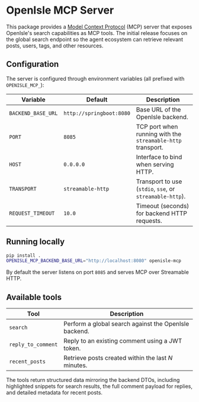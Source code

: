 # OpenIsle MCP Server

This package provides a [Model Context Protocol](https://modelcontextprotocol.io) (MCP) server
that exposes OpenIsle's search capabilities as MCP tools. The initial release focuses on the
global search endpoint so the agent ecosystem can retrieve relevant posts, users, tags, and
other resources.

## Configuration

The server is configured through environment variables (all prefixed with `OPENISLE_MCP_`):

| Variable | Default | Description |
| --- | --- | --- |
| `BACKEND_BASE_URL` | `http://springboot:8080` | Base URL of the OpenIsle backend. |
| `PORT` | `8085` | TCP port when running with the `streamable-http` transport. |
| `HOST` | `0.0.0.0` | Interface to bind when serving HTTP. |
| `TRANSPORT` | `streamable-http` | Transport to use (`stdio`, `sse`, or `streamable-http`). |
| `REQUEST_TIMEOUT` | `10.0` | Timeout (seconds) for backend HTTP requests. |

## Running locally

```bash
pip install .
OPENISLE_MCP_BACKEND_BASE_URL="http://localhost:8080" openisle-mcp
```

By default the server listens on port `8085` and serves MCP over Streamable HTTP.

## Available tools

| Tool | Description |
| --- | --- |
| `search` | Perform a global search against the OpenIsle backend. |
| `reply_to_comment` | Reply to an existing comment using a JWT token. |
| `recent_posts` | Retrieve posts created within the last *N* minutes. |

The tools return structured data mirroring the backend DTOs, including highlighted snippets for
search results, the full comment payload for replies, and detailed metadata for recent posts.

